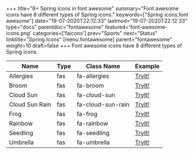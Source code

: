 +++
title="8+ Spring icons in font awesome"
summary="Font awesome icons have 8 different types of Spring icons."
keywords=["Spring icons,font awesome"]
date="19-07-2020T22:12:33"
lastmod="19-07-2020T22:12:33"
type="docs"
parentdoc="fontawesome"
featured='font-awesome-icons.png'
categories=['faicons']
prev="Sports"
next="Status"
linktitle="Spring Icons"
[menu.fontawesome]
parent="fontawesome"
weight=10
draft=false
+++
Font awesome icons have 8 different types of Spring icons.<div class='table-responsive'><table class='table'><thead><tr><th>Name</th><th>Type</th><th>Class Name</th><th>Example</th></tr></thead><tbody><tr><td><i class="fas fa-allergies"></i>Allergies</td><td>fas</td><td>fa-allergies</td><td><a href='https://www.angularjswiki.com/fontawesome/fa-allergies/' target='_blank'>TryIt!</a></td></tr><tr><td><i class="fas fa-broom"></i>Broom</td><td>fas</td><td>fa-broom</td><td><a href='https://www.angularjswiki.com/fontawesome/fa-broom/' target='_blank'>TryIt!</a></td></tr><tr><td><i class="fas fa-cloud-sun"></i>Cloud Sun</td><td>fas</td><td>fa-cloud-sun</td><td><a href='https://www.angularjswiki.com/fontawesome/fa-cloud-sun/' target='_blank'>TryIt!</a></td></tr><tr><td><i class="fas fa-cloud-sun-rain"></i>Cloud Sun Rain</td><td>fas</td><td>fa-cloud-sun-rain</td><td><a href='https://www.angularjswiki.com/fontawesome/fa-cloud-sun-rain/' target='_blank'>TryIt!</a></td></tr><tr><td><i class="fas fa-frog"></i>Frog</td><td>fas</td><td>fa-frog</td><td><a href='https://www.angularjswiki.com/fontawesome/fa-frog/' target='_blank'>TryIt!</a></td></tr><tr><td><i class="fas fa-rainbow"></i>Rainbow</td><td>fas</td><td>fa-rainbow</td><td><a href='https://www.angularjswiki.com/fontawesome/fa-rainbow/' target='_blank'>TryIt!</a></td></tr><tr><td><i class="fas fa-seedling"></i>Seedling</td><td>fas</td><td>fa-seedling</td><td><a href='https://www.angularjswiki.com/fontawesome/fa-seedling/' target='_blank'>TryIt!</a></td></tr><tr><td><i class="fas fa-umbrella"></i>Umbrella</td><td>fas</td><td>fa-umbrella</td><td><a href='https://www.angularjswiki.com/fontawesome/fa-umbrella/' target='_blank'>TryIt!</a></td></tr></tbody></table></div>

